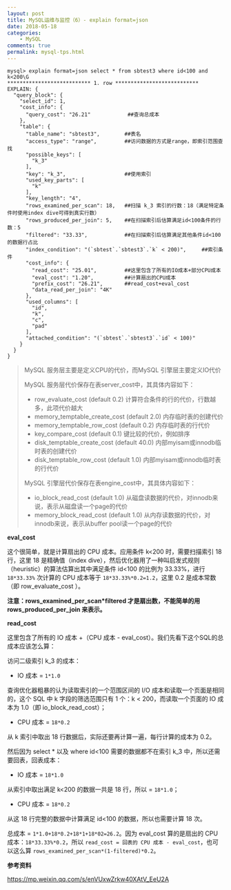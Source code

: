```yaml
---
layout: post
title: MySQL运维与监控（6）- explain format=json
date: 2018-05-18
categories:
    - MySQL
comments: true
permalink: mysql-tps.html
---
```

```
mysql> explain format=json select * from sbtest3 where id<100 and k<200\G
*************************** 1. row ***************************
EXPLAIN: {
  "query_block": {
    "select_id": 1,
    "cost_info": {
      "query_cost": "26.21"            ##查询总成本
    },
    "table": {
      "table_name": "sbtest3",        ##表名
      "access_type": "range",         ##访问数据的方式是range，即索引范围查找
      "possible_keys": [
        "k_3"
      ],
      "key": "k_3",                   ##使用索引
      "used_key_parts": [
        "k"
      ],
      "key_length": "4",
      "rows_examined_per_scan": 18,   ##扫描 k_3 索引的行数：18（满足特定条件时使用index dive可得到真实行数）
      "rows_produced_per_join": 5,    ##在扫描索引后估算满足id<100条件的行数：5
      "filtered": "33.33",            ##在扫描索引后估算满足其他条件id<100的数据行占比
      "index_condition": "(`sbtest`.`sbtest3`.`k` < 200)",     ##索引条件
      "cost_info": {
        "read_cost": "25.01",         ##这里包含了所有的IO成本+部分CPU成本
        "eval_cost": "1.20",          ##计算扇出的CPU成本
        "prefix_cost": "26.21",       ##read_cost+eval_cost
        "data_read_per_join": "4K"
      },
      "used_columns": [
        "id",
        "k",
        "c",
        "pad"
      ],
      "attached_condition": "(`sbtest`.`sbtest3`.`id` < 100)"
    }
  }
}
```

> MySQL 服务层主要是定义CPU的代价，而MySQL 引擎层主要定义IO代价
>
> MySQL 服务层代价保存在表server_cost中，其具体内容如下：
>
> - row_evaluate_cost (default 0.2) 计算符合条件的行的代价，行数越多，此项代价越大
> - memory_temptable_create_cost (default 2.0) 内存临时表的创建代价
> - memory_temptable_row_cost (default 0.2) 内存临时表的行代价
> - key_compare_cost (default 0.1) 键比较的代价，例如排序
> - disk_temptable_create_cost (default 40.0) 内部myisam或innodb临时表的创建代价
> - disk_temptable_row_cost (default 1.0) 内部myisam或innodb临时表的行代价
>
> MySQL 引擎层代价保存在表engine_cost中，其具体内容如下：
>
> - io_block_read_cost (default 1.0) 从磁盘读数据的代价，对innodb来说，表示从磁盘读一个page的代价
> - memory_block_read_cost (default 1.0) 从内存读数据的代价，对innodb来说，表示从buffer pool读一个page的代价

**eval_cost**

这个很简单，就是计算扇出的 CPU 成本。应用条件 k<200 时，需要扫描索引 18行，这里 18 是精确值（index  dive），然后优化器用了一种叫启发式规则（heuristic）的算法估算出其中满足条件 id<100 的比例为 33.33%，进行 `18*33.33%` 次计算的 CPU 成本等于 `18*33.33%*0.2=1.2`，这里 0.2 是成本常数（即 row_evaluate_cost ）。

**注意：rows_examined_per_scan\*filtered 才是扇出数，不能简单的用 rows_produced_per_join 来表示。**

**read_cost**

这里包含了所有的 IO 成本 +（CPU 成本 - eval_cost）。我们先看下这个SQL的总成本应该怎么算：

访问二级索引 k_3 的成本：

- IO 成本 = `1*1.0`

查询优化器粗暴的认为读取索引的一个范围区间的 I/O 成本和读取一个页面是相同的，这个 SQL 中 k 字段的筛选范围只有 1 个：k < 200，而读取一个页面的 IO 成本为 1.0（即 io_block_read_cost）；

- CPU 成本 = `18*0.2`

从 k 索引中取出 18 行数据后，实际还要再计算一遍，每行计算的成本为 0.2。

然后因为 select * 以及 where id<100 需要的数据都不在索引 k_3 中，所以还需要回表，回表成本：

- IO 成本 = `18*1.0`

从索引中取出满足 k<200 的数据一共是 18 行，所以 = `18*1.0`；

- CPU 成本 = `18*0.2`

从这 18 行完整的数据中计算满足 id<100 的数据，所以也需要计算 18 次。

总成本 = `1*1.0+18*0.2+18*1+18*02=26.2`。因为 eval_cost 算的是扇出的 CPU 成本：`18*33.33%*0.2`，所以 `read_cost = 回表的 CPU 成本 - eval_cost`，也可以这么算 `rows_examined_per_scan*(1-filtered)*0.2`。

**参考资料**

https://mp.weixin.qq.com/s/enVUxwZrkw40XAtV_EeU2A